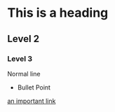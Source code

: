 # This is a heading

## Level 2

### Level 3

Normal line 

- Bullet Point

[an important link](https://en.wikipedia.org/wiki/Cat)
